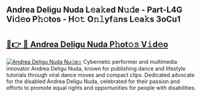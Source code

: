 ## Andrea Deligu Nuda L𝚎a𝚔ed N𝚞𝚍e - Part-L4G Vi𝚍𝚎o P𝚑𝚘tos - H𝚘𝚝 O𝚗𝚕yf𝚊ns L𝚎a𝚔s 3oCu1

# <h2><a href="http://kf5moh.oniu.top/?m=Andrea+Deligu+Nuda">🔗👉 🔴 Andrea Deligu Nuda P𝚑ot𝚘𝚜 V𝚒d𝚎o</a></h2>

[![Andrea Deligu Nuda Nu𝚍e𝚜](https://i.imgur.com/0qMVB7G.gif)](http://kf5moh.oniu.top/?m=Andrea+Deligu+Nuda)
Cybernetic performer and multimedia innovator Andrea Deligu Nuda, known for publishing dance and lifestyle tutorials through viral dance moves and compact clips. Dedicated advocate for the disabled Andrea Deligu Nuda, celebrated for their passion and efforts to promote equal rights and opportunities for people with disabilities.  
